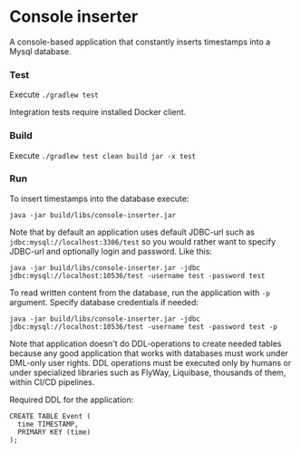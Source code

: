 # Console inserter

A console-based application that constantly inserts timestamps into a Mysql database.

### Test

Execute `./gradlew test`

Integration tests require installed Docker client.

### Build

Execute `./gradlew test clean build jar -x test`

### Run

To insert timestamps into the database execute:

`java -jar build/libs/console-inserter.jar`

Note that by default an application uses default JDBC-url such as `jdbc:mysql://localhost:3306/test`
so you would rather want to specify JDBC-url and optionally login and password. Like this:

`java -jar build/libs/console-inserter.jar -jdbc jdbc:mysql://localhost:10536/test -username test -password test`

To read written content from the database, run the application with `-p` argument. Specify database credentials if needed:

`java -jar build/libs/console-inserter.jar -jdbc jdbc:mysql://localhost:10536/test -username test -password test -p`

Note that application doesn't do DDL-operations to create needed tables because any good application that works with
databases must work under DML-only user rights. DDL operations must be executed only by humans or under specialized 
libraries such as FlyWay, Liquibase, thousands of them, within CI/CD pipelines.

Required DDL for the application:
```mysql
CREATE TABLE Event (
  time TIMESTAMP,
  PRIMARY KEY (time)
);
```